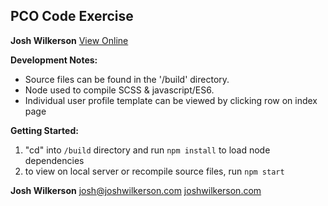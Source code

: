 ## PCO Code Exercise
**Josh Wilkerson**
[View Online](https://joshwilkerson.github.io/pco-code-exercise/view.html)

**Development Notes:**

* Source files can be found in the '/build' directory.
* Node used to compile SCSS &amp; javascript/ES6.
* Individual user profile template can be viewed by clicking row on index page


**Getting Started:**

1. "cd" into `/build` directory and run `npm install` to load node dependencies
2. to view on local server or recompile source files, run `npm start`


**Josh Wilkerson**
[josh@joshwilkerson.com](mailto:josh@joshwilkerson.com)
[joshwilkerson.com](https://joshwilkerson.com)
